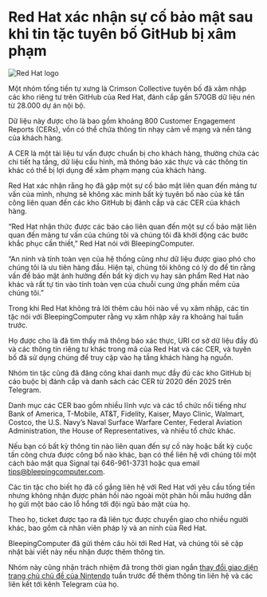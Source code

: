 # Red Hat xác nhận sự cố bảo mật sau khi tin tặc tuyên bố GitHub bị xâm phạm

![Red Hat logo](https://www.bleepstatic.com/content/hl-images/2025/10/02/redhat-header-vign.jpg)

Một nhóm tống tiền tự xưng là Crimson Collective tuyên bố đã xâm nhập các kho riêng tư trên GitHub của Red Hat, đánh cắp gần 570GB dữ liệu nén từ 28.000 dự án nội bộ.

Dữ liệu này được cho là bao gồm khoảng 800 Customer Engagement Reports (CERs), vốn có thể chứa thông tin nhạy cảm về mạng và nền tảng của khách hàng.

A CER là một tài liệu tư vấn được chuẩn bị cho khách hàng, thường chứa các chi tiết hạ tầng, dữ liệu cấu hình, mã thông báo xác thực và các thông tin khác có thể bị lợi dụng để xâm phạm mạng của khách hàng.

Red Hat xác nhận rằng họ đã gặp một sự cố bảo mật liên quan đến mảng tư vấn của mình, nhưng sẽ không xác minh bất kỳ tuyên bố nào của kẻ tấn công liên quan đến các kho GitHub bị đánh cắp và các CER của khách hàng.

“Red Hat nhận thức được các báo cáo liên quan đến một sự cố bảo mật liên quan đến mảng tư vấn của chúng tôi và chúng tôi đã khởi động các bước khắc phục cần thiết,” Red Hat nói với BleepingComputer.

“An ninh và tính toàn vẹn của hệ thống cũng như dữ liệu được giao phó cho chúng tôi là ưu tiên hàng đầu. Hiện tại, chúng tôi không có lý do để tin rằng vấn đề bảo mật ảnh hưởng đến bất kỳ dịch vụ hay sản phẩm Red Hat nào khác và rất tự tin vào tính toàn vẹn của chuỗi cung ứng phần mềm của chúng tôi.”

Trong khi Red Hat không trả lời thêm câu hỏi nào về vụ xâm nhập, các tin tặc nói với BleepingComputer rằng vụ xâm nhập xảy ra khoảng hai tuần trước.

Họ được cho là đã tìm thấy mã thông báo xác thực, URI cơ sở dữ liệu đầy đủ và các thông tin riêng tư khác trong mã của Red Hat và các CER, và tuyên bố đã sử dụng chúng để truy cập vào hạ tầng khách hàng hạ nguồn.

Nhóm tin tặc cũng đã đăng công khai danh mục đầy đủ các kho GitHub bị cáo buộc bị đánh cắp và danh sách các CER từ 2020 đến 2025 trên Telegram.

Danh mục các CER bao gồm nhiều lĩnh vực và các tổ chức nổi tiếng như Bank of America, T-Mobile, AT&T, Fidelity, Kaiser, Mayo Clinic, Walmart, Costco, the U.S. Navy’s Naval Surface Warfare Center, Federal Aviation Administration, the House of Representatives, và nhiều tổ chức khác.

Nếu bạn có bất kỳ thông tin nào liên quan đến sự cố này hoặc bất kỳ cuộc tấn công chưa được công bố nào khác, bạn có thể liên hệ với chúng tôi một cách bảo mật qua Signal tại 646-961-3731 hoặc qua email tips@bleepingcomputer.com.

Các tin tặc cho biết họ đã cố gắng liên hệ với Red Hat với yêu cầu tống tiền nhưng không nhận được phản hồi nào ngoài một phản hồi mẫu hướng dẫn họ gửi một báo cáo lỗ hổng tới đội ngũ bảo mật của họ.

Theo họ, ticket được tạo ra đã liên tục được chuyển giao cho nhiều người khác, bao gồm cả nhân viên pháp lý và an ninh của Red Hat.

BleepingComputer đã gửi thêm câu hỏi tới Red Hat, và chúng tôi sẽ cập nhật bài viết này nếu nhận được thêm thông tin.

Nhóm này cũng nhận trách nhiệm đã trong thời gian ngắn [thay đổi giao diện trang chủ chủ đề của Nintendo](http://x.com/pirat%5Fnation/status/1970821013559538141) tuần trước để thêm thông tin liên hệ và các liên kết tới kênh Telegram của họ.